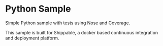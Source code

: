 Python Sample
===============

Simple Python sample with tests using Nose and Coverage.

This sample is built for Shippable, a docker based continuous integration and deployment platform.
